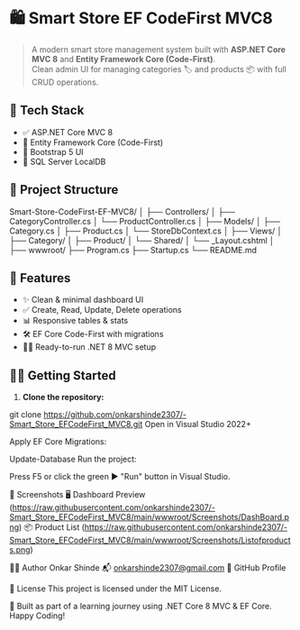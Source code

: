 # 🛍️ Smart Store EF CodeFirst MVC8

> A modern smart store management system built with **ASP.NET Core MVC 8** and **Entity Framework Core (Code-First)**.  
> Clean admin UI for managing categories 🏷️ and products 📦 with full CRUD operations.


## 🚀 Tech Stack

- ✅ ASP.NET Core MVC 8  
- 🧱 Entity Framework Core (Code-First)  
- 🎨 Bootstrap 5 UI  
- 💾 SQL Server LocalDB  


## 📂 Project Structure

Smart-Store-CodeFirst-EF-MVC8/
│
├── Controllers/
│ ├── CategoryController.cs
│ └── ProductController.cs
│
├── Models/
│ ├── Category.cs
│ ├── Product.cs
│ └── StoreDbContext.cs
│
├── Views/
│ ├── Category/
│ ├── Product/
│ └── Shared/
│ └── _Layout.cshtml
│
├── wwwroot/
├── Program.cs
├── Startup.cs
└── README.md

## 🔑 Features

- ✨ Clean & minimal dashboard UI  
- ✅ Create, Read, Update, Delete operations  
- 📊 Responsive tables & stats  
- 🛠️ EF Core Code-First with migrations  
- 👨‍💻 Ready-to-run .NET 8 MVC setup  

 
## 🧑‍💻 Getting Started

1. **Clone the repository:**

git clone https://github.com/onkarshinde2307/-Smart_Store_EFCodeFirst_MVC8.git
Open in Visual Studio 2022+

Apply EF Core Migrations:
 
 Update-Database
Run the project:

Press F5 or click the green ▶️ "Run" button in Visual Studio.

📸 Screenshots
🖥️ Dashboard Preview
(https://raw.githubusercontent.com/onkarshinde2307/-Smart_Store_EFCodeFirst_MVC8/main/wwwroot/Screenshots/DashBoard.png)
📦 Product List
(https://raw.githubusercontent.com/onkarshinde2307/-Smart_Store_EFCodeFirst_MVC8/main/wwwroot/Screenshots/Listofproducts.png)

👨‍🎓 Author
Onkar Shinde
📬 onkarshinde2307@gmail.com
🔗 GitHub Profile

📝 License
This project is licensed under the MIT License.

📌 Built as part of a learning journey using .NET Core 8 MVC & EF Core. Happy Coding!
